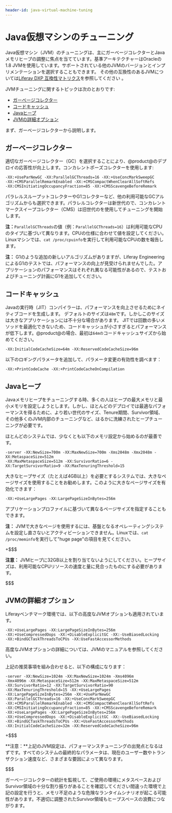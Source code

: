 ```yaml
---
header-id: java-virtual-machine-tuning
---
```


# Java仮想マシンのチューニング

Java仮想マシン（JVM）のチューニングは、主にガーベージコレクターとJavaメモリヒープの調整に焦点を当てています。基準アーキテクチャーはOracleの1.8 JVMを使用しています。サポートされている他のJVMのバージョンとインプリメンテーションを選択することもできます。
その他の互換性のあるJVMについては[Liferay DXP 互換性マトリクス](https://web.liferay.com/group/customer/dxp/support/compatibility-matrix)を参照してください 。

JVMチューニングに関するトピックは次のとおりです:

- [ガーベージコレクター](#garbage-collector)
- [コードキャッシュ](#code-cache)
- [Javaヒープ](#java-heap)
- [JVMの詳細オプション](#jvm-advanced-options)

まず、ガーベージコレクターから説明します。

## ガーベージコレクター

適切なガーベージコレクター（GC）を選択することにより、@product@のデプロイの応答性が向上します。コンカレントポーズコレクターを使用します:

    -XX:+UseParNewGC -XX:ParallelGCThreads=16 -XX:+UseConcMarkSweepGC
    -XX:+CMSParallelRemarkEnabled -XX:+CMSCompactWhenClearAllSoftRefs
    -XX:CMSInitiatingOccupancyFraction=85 -XX:+CMSScavengeBeforeRemark

パラレルスループットコレクターやG1コレクターなど、他の利用可能なGCアルゴリズムからも選択できます。パラレルコレクターは新世代ので、コンカレントマークスイープコレクター（CMS）は旧世代のを使用してチューニングを開始します。

**注：**`ParallelGCThreads`の値（例：`ParallelGCThreads=16`）は利用可能なCPUのタイプに基づいて異なります。CPUの仕様に合わせて値を設定してください。Linuxマシンでは、`cat /proc/cpuinfo`を実行して利用可能なCPUの数を報告します。



**注：** G1のような追加の新しいアルゴリズムがありますが、Liferay EngineeringによるG1のテストでは、パフォーマンスの向上が見受けられませんでした。アプリケーションのパフォーマンスはそれぞれ異なる可能性があるので、テストおよびチューニング計画にG1を追加してください。

## コードキャッシュ

Javaの実行時（JIT）コンパイラーは、パフォーマンスを向上させるためにネイティブコードを生成します。
デフォルトのサイズは`48m`です。しかしこのサイズは大きなアプリケーションには不十分な場合があります。
JITでは回数の多いメソッドを最適化できないため、コードキャッシュが小さすぎるとパフォーマンスが低下します。@product@の場合、最初は`64mの`コードキャッシュサイズから始めてください。

    -XX:InitialCodeCacheSize=64m -XX:ReservedCodeCacheSize=96m

以下のロギングパラメータを追加して、パラメータ変更の有効性を調べます：

    -XX:+PrintCodeCache -XX:+PrintCodeCacheOnCompilation

## Javaヒープ

Javaメモリヒープをチューニングする時、多くの人はヒープの最大メモリと最小メモリを設定しようとします。しかし、ほとんどのデプロイでは最適なパフォーマンスを得るために、より若い世代のサイズ、Tenure期間、Survivor領域、その他多くのJVM内部のチューニングなど、はるかに洗練されたヒープチューニングが必要です。

ほとんどのシステムでは、少なくとも以下のメモリ設定から始めるのが最善です。

    -server -XX:NewSize=700m -XX:MaxNewSize=700m -Xms2048m -Xmx2048m -XX:MetaspaceSize=512m
    -XX:MaxMetaspaceSize=512m -XX:SurvivorRatio=6 -XX:TargetSurvivorRatio=9 -XX:MaxTenuringThreshold=15

大きなヒープサイズ（たとえば4GB以上）を必要とするシステムでは、大きなページサイズを使用することをお勧めします。このように大きなページサイズを有効化できます：

    -XX:+UseLargePages -XX:LargePageSizeInBytes=256m

アプリケーションプロファイルに基づいて異なるページサイズを指定することもできます。

**注：** JVMで大きなページを使用するには、基盤となるオペレーティングシステムを設定し直さないとアクティビーションできません。Linuxでは、`cat /proc/meminfo`を実行して"huge page"の項目を見てください。

+$$$

**注意：** JVMヒープに32GB以上を割り当てないようにしてください。ヒープサイズは、利用可能なCPUリソースの速度と量に見合ったものにする必要があります。


$$$

## JVMの詳細オプション

Liferayベンチマーク環境では、以下の高度なJVMオプションも適用されています。

    -XX:+UseLargePages -XX:LargePageSizeInBytes=256m
    -XX:+UseCompressedOops -XX:+DisableExplicitGC -XX:-UseBiasedLocking
    -XX:+BindGCTaskThreadsToCPUs -XX:UseFastAccessorMethods

高度なJVMオプションの詳細については、JVMのマニュアルを参照してください。

上記の推奨事項を組み合わせると、以下の構成になります：

    -server -XX:NewSize=1024m -XX:MaxNewSize=1024m -Xms4096m
    -Xmx4096m -XX:MetaspaceSize=512m -XX:MaxMetaspaceSize=512m
    -XX:SurvivorRatio=12 -XX:TargetSurvivorRatio=90
    -XX:MaxTenuringThreshold=15 -XX:+UseLargePages
    -XX:LargePageSizeInBytes=256m -XX:+UseParNewGC
    -XX:ParallelGCThreads=16 -XX:+UseConcMarkSweepGC
    -XX:+CMSParallelRemarkEnabled -XX:+CMSCompactWhenClearAllSoftRefs
    -XX:CMSInitiatingOccupancyFraction=85 -XX:+CMSScavengeBeforeRemark
    -XX:+UseLargePages -XX:LargePageSizeInBytes=256m
    -XX:+UseCompressedOops -XX:+DisableExplicitGC -XX:-UseBiasedLocking
    -XX:+BindGCTaskThreadsToCPUs -XX:+UseFastAccessorMethods
    -XX:InitialCodeCacheSize=32m -XX:ReservedCodeCacheSize=96m

+$$$

**注意：**上記のJVM設定は、パフォーマンスチューニングの出発点となるはずです。すべてのシステムの最終的なパラメータは、現在のユーザー数やトランザクション速度など、さまざまな要因によって異なります。

$$$

ガーベージコレクターの統計を監視して、ご使用の環境にメタスペースおよびSurvivor領域の十分な割り振りがあることを確認してください間違った環境で上記の設定を行うと、メモリ不足のような危険なランタイムシナリオが起こる可能性があります。不適切に調整されたSurvivor領域もヒープスペースの浪費につながります。
